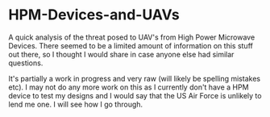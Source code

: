 # HPM-Devices-and-UAVs
A quick analysis of the threat posed to UAV's from High Power Microwave Devices. There seemed to be a limited amount of information on this stuff out there, so I thought I would share in case anyone else had similar questions.

It's partially a work in progress and very raw (will likely be spelling mistakes etc). I may not do any more work on this as I currently don't have a HPM device to test my designs and I would say that the US Air Force is unlikely to lend me one. I will see how I go through.
